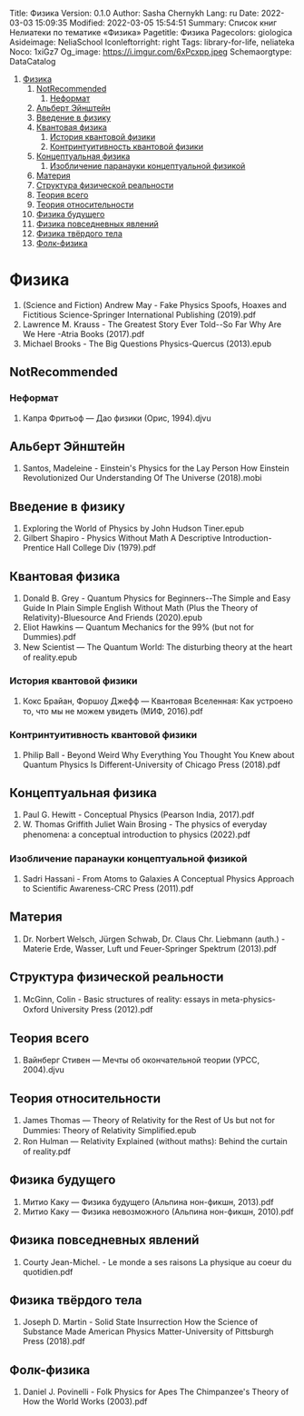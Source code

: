 Title: Физика
Version: 0.1.0
Author: Sasha Chernykh
Lang: ru
Date: 2022-03-03 15:09:35
Modified: 2022-03-05 15:54:51
Summary: Список книг Нелиатеки по тематике «Физика»
Pagetitle: Физика
Pagecolors: giologica
Asideimage: NeliaSchool
Iconleftorright: right
Tags: library-for-life, neliateka
Noco: 1xiGz7
Og_image: https://i.imgur.com/6xPcxpp.jpeg
Schemaorgtype: DataCatalog

<!-- MarkdownTOC -->

1. [Физика](#Физика)
	1. [NotRecommended](#NotRecommended)
		1. [Неформат](#Неформат)
	1. [Альберт Эйнштейн](#Альберт-Эйнштейн)
	1. [Введение в физику](#Введение-в-физику)
	1. [Квантовая физика](#Квантовая-физика)
		1. [История квантовой физики](#История-квантовой-физики)
		1. [Контринтуитивность квантовой физики](#Контринтуитивность-квантовой-физики)
	1. [Концептуальная физика](#Концептуальная-физика)
		1. [Изобличение паранауки концептуальной физикой](#Изобличение-паранауки-концептуальной-физикой)
	1. [Материя](#Материя)
	1. [Структура физической реальности](#Структура-физической-реальности)
	1. [Теория всего](#Теория-всего)
	1. [Теория относительности](#Теория-относительности)
	1. [Физика будущего](#Физика-будущего)
	1. [Физика повседневных явлений](#Физика-повседневных-явлений)
	1. [Физика твёрдого тела](#Физика-твёрдого-тела)
	1. [Фолк-физика](#Фолк-физика)

<!-- /MarkdownTOC -->

<a id="Физика"></a>
# Физика

1. (Science and Fiction) Andrew May - Fake Physics Spoofs, Hoaxes and Fictitious Science-Springer International Publishing (2019).pdf
1. Lawrence M. Krauss - The Greatest Story Ever Told--So Far Why Are We Here -Atria Books (2017).pdf
1. Michael Brooks - The Big Questions Physics-Quercus (2013).epub

<a id="NotRecommended"></a>
## NotRecommended

<a id="Неформат"></a>
### Неформат

1. Капра Фритьоф — Дао физики (Орис, 1994).djvu

<a id="Альберт-Эйнштейн"></a>
## Альберт Эйнштейн

1. Santos, Madeleine - Einstein's Physics for the Lay Person How Einstein Revolutionized Our Understanding Of The Universe (2018).mobi

<a id="Введение-в-физику"></a>
## Введение в физику

1. Exploring the World of Physics by John Hudson Tiner.epub
1. Gilbert Shapiro - Physics Without Math A Descriptive Introduction-Prentice Hall College Div (1979).pdf

<a id="Квантовая-физика"></a>
## Квантовая физика

1. Donald B. Grey - Quantum Physics for Beginners--The Simple and Easy Guide In Plain Simple English Without Math (Plus the Theory of Relativity)-Bluesource And Friends (2020).epub
1. Eliot Hawkins — Quantum Mechanics for the 99% (but not for Dummies).pdf
1. New Scientist — The Quantum World꞉ The disturbing theory at the heart of reality.epub

<a id="История-квантовой-физики"></a>
### История квантовой физики

1. Кокс Брайан, Форшоу Джефф — Квантовая Вселенная꞉ Как устроено то, что мы не можем увидеть (МИФ, 2016).pdf

<a id="Контринтуитивность-квантовой-физики"></a>
### Контринтуитивность квантовой физики

1. Philip Ball - Beyond Weird Why Everything You Thought You Knew about Quantum Physics Is Different-University of Chicago Press (2018).pdf

<a id="Концептуальная-физика"></a>
## Концептуальная физика

1. Paul G. Hewitt - Conceptual Physics (Pearson India, 2017).pdf
1. W. Thomas Griffith Juliet Wain Brosing - The physics of everyday phenomena꞉ a conceptual introduction to physics (2022).pdf

<a id="Изобличение-паранауки-концептуальной-физикой"></a>
### Изобличение паранауки концептуальной физикой

1. Sadri Hassani - From Atoms to Galaxies A Conceptual Physics Approach to Scientific Awareness-CRC Press (2011).pdf

<a id="Материя"></a>
## Материя

1. Dr. Norbert Welsch, Jürgen Schwab, Dr. Claus Chr. Liebmann (auth.) - Materie Erde, Wasser, Luft und Feuer-Springer Spektrum (2013).pdf

<a id="Структура-физической-реальности"></a>
## Структура физической реальности

1. McGinn, Colin - Basic structures of reality꞉ essays in meta-physics-Oxford University Press (2012).pdf

<a id="Теория-всего"></a>
## Теория всего

1. Вайнберг Стивен — Мечты об окончательной теории (УРСС, 2004).djvu

<a id="Теория-относительности"></a>
## Теория относительности

1. James Thomas — Theory of Relativity for the Rest of Us but not for Dummies꞉ Theory of Relativity Simplified.epub
1. Ron Hulman — Relativity Explained (without maths)꞉ Behind the curtain of reality.pdf

<a id="Физика-будущего"></a>
## Физика будущего

1. Митио Каку — Физика будущего (Альпина нон-фикшн, 2013).pdf
1. Митио Каку — Физика невозможного (Альпина нон-фикшн, 2010).pdf

<a id="Физика-повседневных-явлений"></a>
## Физика повседневных явлений

1. Courty Jean-Michel. - Le monde a ses raisons La physique au coeur du quotidien.pdf

<a id="Физика-твёрдого-тела"></a>
## Физика твёрдого тела

1. Joseph D. Martin - Solid State Insurrection How the Science of Substance Made American Physics Matter-University of Pittsburgh Press (2018).pdf

<a id="Фолк-физика"></a>
## Фолк-физика

1. Daniel J. Povinelli - Folk Physics for Apes The Chimpanzee's Theory of How the World Works (2003).pdf
